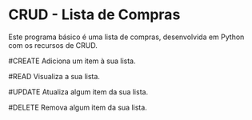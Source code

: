 # CRUD - Lista de Compras
Este programa básico é uma lista de compras, desenvolvida em Python com os recursos de CRUD.

#CREATE
  Adiciona um item à sua lista.

#READ
  Visualiza a sua lista.  
  
#UPDATE 
  Atualiza algum item da sua lista.

#DELETE
  Remova algum item da sua lista.
